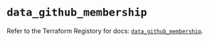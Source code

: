 # `data_github_membership`

Refer to the Terraform Registory for docs: [`data_github_membership`](https://www.terraform.io/docs/providers/github/d/membership).
